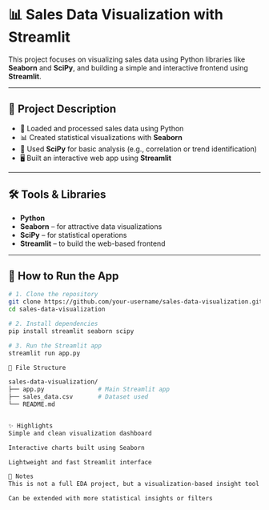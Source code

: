 
# 📊 Sales Data Visualization with Streamlit

This project focuses on visualizing sales data using Python libraries like **Seaborn** and **SciPy**, and building a simple and interactive frontend using **Streamlit**.

---

## 📝 Project Description

- 📌 Loaded and processed sales data using Python  
- 📊 Created statistical visualizations with **Seaborn**
- 🧠 Used **SciPy** for basic analysis (e.g., correlation or trend identification)
- 🖥️ Built an interactive web app using **Streamlit**

---

## 🛠 Tools & Libraries

- **Python**
- **Seaborn** – for attractive data visualizations
- **SciPy** – for statistical operations
- **Streamlit** – to build the web-based frontend

---

## 🚀 How to Run the App

```bash
# 1. Clone the repository
git clone https://github.com/your-username/sales-data-visualization.git
cd sales-data-visualization

# 2. Install dependencies
pip install streamlit seaborn scipy

# 3. Run the Streamlit app
streamlit run app.py

📂 File Structure

sales-data-visualization/
├── app.py               # Main Streamlit app
├── sales_data.csv       # Dataset used
└── README.md


✨ Highlights
Simple and clean visualization dashboard

Interactive charts built using Seaborn

Lightweight and fast Streamlit interface

📌 Notes
This is not a full EDA project, but a visualization-based insight tool

Can be extended with more statistical insights or filters




